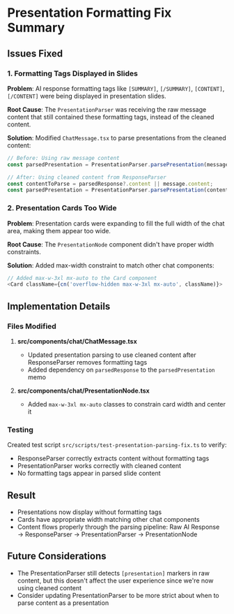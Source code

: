 # Presentation Formatting Fix Summary

## Issues Fixed

### 1. Formatting Tags Displayed in Slides
**Problem**: AI response formatting tags like `[SUMMARY]`, `[/SUMMARY]`, `[CONTENT]`, `[/CONTENT]` were being displayed in presentation slides.

**Root Cause**: The `PresentationParser` was receiving the raw message content that still contained these formatting tags, instead of the cleaned content.

**Solution**: Modified `ChatMessage.tsx` to parse presentations from the cleaned content:
```typescript
// Before: Using raw message content
const parsedPresentation = PresentationParser.parsePresentation(message.content);

// After: Using cleaned content from ResponseParser
const contentToParse = parsedResponse?.content || message.content;
const parsedPresentation = PresentationParser.parsePresentation(contentToParse);
```

### 2. Presentation Cards Too Wide
**Problem**: Presentation cards were expanding to fill the full width of the chat area, making them appear too wide.

**Root Cause**: The `PresentationNode` component didn't have proper width constraints.

**Solution**: Added max-width constraint to match other chat components:
```typescript
// Added max-w-3xl mx-auto to the Card component
<Card className={cn('overflow-hidden max-w-3xl mx-auto', className)}>
```

## Implementation Details

### Files Modified
1. **src/components/chat/ChatMessage.tsx**
   - Updated presentation parsing to use cleaned content after ResponseParser removes formatting tags
   - Added dependency on `parsedResponse` to the `parsedPresentation` memo

2. **src/components/chat/PresentationNode.tsx**
   - Added `max-w-3xl mx-auto` classes to constrain card width and center it

### Testing
Created test script `src/scripts/test-presentation-parsing-fix.ts` to verify:
- ResponseParser correctly extracts content without formatting tags
- PresentationParser works correctly with cleaned content
- No formatting tags appear in parsed slide content

## Result
- Presentations now display without formatting tags
- Cards have appropriate width matching other chat components
- Content flows properly through the parsing pipeline: Raw AI Response → ResponseParser → PresentationParser → PresentationNode

## Future Considerations
- The PresentationParser still detects `[presentation]` markers in raw content, but this doesn't affect the user experience since we're now using cleaned content
- Consider updating PresentationParser to be more strict about when to parse content as a presentation
